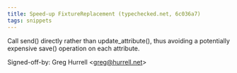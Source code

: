 ```yaml
---
title: Speed-up FixtureReplacement (typechecked.net, 6c036a7)
tags: snippets
---
```


Call send() directly rather than update_attribute(), thus avoiding a potentially expensive save() operation on each attribute.

Signed-off-by: Greg Hurrell &lt;greg@hurrell.net&gt;
